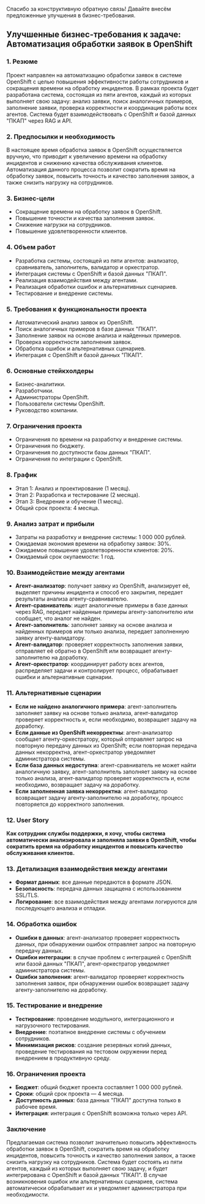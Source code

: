 Спасибо за конструктивную обратную связь! Давайте внесём предложенные улучшения в бизнес-требования.

## Улучшенные бизнес-требования к задаче: Автоматизация обработки заявок в OpenShift

### 1. Резюме
Проект направлен на автоматизацию обработки заявок в системе OpenShift с целью повышения эффективности работы сотрудников и сокращения времени на обработку инцидентов. В рамках проекта будет разработана система, состоящая из пяти агентов, каждый из которых выполняет свою задачу: анализ заявки, поиск аналогичных примеров, заполнение заявки, проверка корректности и координация работы всех агентов. Система будет взаимодействовать с OpenShift и базой данных "ПКАП" через RAG и API.

### 2. Предпосылки и необходимость
В настоящее время обработка заявок в OpenShift осуществляется вручную, что приводит к увеличению времени на обработку инцидентов и снижению качества обслуживания клиентов. Автоматизация данного процесса позволит сократить время на обработку заявок, повысить точность и качество заполнения заявок, а также снизить нагрузку на сотрудников.

### 3. Бизнес-цели
- Сокращение времени на обработку заявок в OpenShift.
- Повышение точности и качества заполнения заявок.
- Снижение нагрузки на сотрудников.
- Повышение удовлетворенности клиентов.

### 4. Объем работ
- Разработка системы, состоящей из пяти агентов: анализатор, сравниватель, заполнитель, валидатор и оркестратор.
- Интеграция системы с OpenShift и базой данных "ПКАП".
- Реализация взаимодействия между агентами.
- Реализация обработки ошибок и альтернативных сценариев.
- Тестирование и внедрение системы.

### 5. Требования к функциональности проекта
- Автоматический анализ заявок из OpenShift.
- Поиск аналогичных примеров в базе данных "ПКАП".
- Заполнение заявок на основе анализа и найденных примеров.
- Проверка корректности заполнения заявок.
- Обработка ошибок и альтернативных сценариев.
- Интеграция с OpenShift и базой данных "ПКАП".

### 6. Основные стейкхолдеры
- Бизнес-аналитики.
- Разработчики.
- Администраторы OpenShift.
- Пользователи системы OpenShift.
- Руководство компании.

### 7. Ограничения проекта
- Ограничения по времени на разработку и внедрение системы.
- Ограничения по бюджету.
- Ограничения по доступности базы данных "ПКАП".
- Ограничения по интеграции с OpenShift.

### 8. График
- Этап 1: Анализ и проектирование (1 месяц).
- Этап 2: Разработка и тестирование (2 месяца).
- Этап 3: Внедрение и обучение (1 месяц).
- Общий срок проекта: 4 месяца.

### 9. Анализ затрат и прибыли
- Затраты на разработку и внедрение системы: 1 000 000 рублей.
- Ожидаемая экономия времени на обработку заявок: 30%.
- Ожидаемое повышение удовлетворенности клиентов: 20%.
- Ожидаемый срок окупаемости: 1 год.

### 10. Взаимодействие между агентами
- **Агент-анализатор**: получает заявку из OpenShift, анализирует её, выделяет причины инцидента и способ его закрытия, передает результаты анализа агенту-сравнивателю.
- **Агент-сравниватель**: ищет аналогичные примеры в базе данных через RAG, передает найденные примеры агенту-заполнителю или сообщает, что аналог не найден.
- **Агент-заполнитель**: заполняет заявку на основе анализа и найденных примеров или только анализа, передает заполненную заявку агенту-валидатору.
- **Агент-валидатор**: проверяет корректность заполнения заявки, отправляет её обратно в OpenShift или возвращает агенту-заполнителю на доработку.
- **Агент-оркестратор**: координирует работу всех агентов, распределяет задачи и контролирует процесс, обрабатывает ошибки и альтернативные сценарии.

### 11. Альтернативные сценарии
- **Если не найдено аналогичного примера**: агент-заполнитель заполняет заявку на основе только анализа, агент-валидатор проверяет корректность и, если необходимо, возвращает задачу на доработку.
- **Если данные из OpenShift некорректны**: агент-анализатор сообщает агенту-оркестратору, который отправляет запрос на повторную передачу данных из OpenShift; если повторная передача данных некорректна, агент-оркестратор уведомляет администратора системы.
- **Если база данных недоступна**: агент-сравниватель не может найти аналогичную заявку, агент-заполнитель заполняет заявку на основе только анализа, агент-валидатор проверяет корректность и, если необходимо, возвращает задачу на доработку.
- **Если заполненная заявка некорректна**: агент-валидатор возвращает задачу агенту-заполнителю на доработку, процесс повторяется до корректного заполнения.

### 12. User Story
**Как сотрудник службы поддержки, я хочу, чтобы система автоматически анализировала и заполняла заявки в OpenShift, чтобы сократить время на обработку инцидентов и повысить качество обслуживания клиентов.**

### 13. Детализация взаимодействия между агентами
- **Формат данных**: все данные передаются в формате JSON.
- **Безопасность**: передача данных защищена с использованием SSL/TLS.
- **Логирование**: все взаимодействия между агентами логируются для последующего анализа и отладки.

### 14. Обработка ошибок
- **Ошибки в данных**: агент-анализатор проверяет корректность данных, при обнаружении ошибок отправляет запрос на повторную передачу данных.
- **Ошибки интеграции**: в случае проблем с интеграцией с OpenShift или базой данных "ПКАП", агент-оркестратор уведомляет администратора системы.
- **Ошибки заполнения**: агент-валидатор проверяет корректность заполнения заявок, при обнаружении ошибок возвращает задачу агенту-заполнителю на доработку.

### 15. Тестирование и внедрение
- **Тестирование**: проведение модульного, интеграционного и нагрузочного тестирования.
- **Внедрение**: поэтапное внедрение системы с обучением сотрудников.
- **Минимизация рисков**: создание резервных копий данных, проведение тестирования на тестовом окружении перед внедрением в продуктивную среду.

### 16. Ограничения проекта
- **Бюджет**: общий бюджет проекта составляет 1 000 000 рублей.
- **Сроки**: общий срок проекта — 4 месяца.
- **Доступность данных**: база данных "ПКАП" доступна только в рабочее время.
- **Интеграция**: интеграция с OpenShift возможна только через API.

### Заключение
Предлагаемая система позволит значительно повысить эффективность обработки заявок в OpenShift, сократить время на обработку инцидентов, повысить точность и качество заполнения заявок, а также снизить нагрузку на сотрудников. Система будет состоять из пяти агентов, каждый из которых выполняет свою задачу, и будет интегрирована с OpenShift и базой данных "ПКАП". В случае возникновения ошибок или альтернативных сценариев, система автоматически обрабатывает их и уведомляет администратора при необходимости.